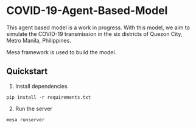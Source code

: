 # COVID-19-Agent-Based-Model

This agent based model is a work in progress. With this model, we aim to simulate the COVID-19 transmission in the six districts of Quezon City, Metro Manila, Philippines. 

Mesa framework is used to build the model.

Quickstart
----------
1. Install dependencies
```
pip install -r requirements.txt
```
2. Run the server
```
mesa runserver
```

